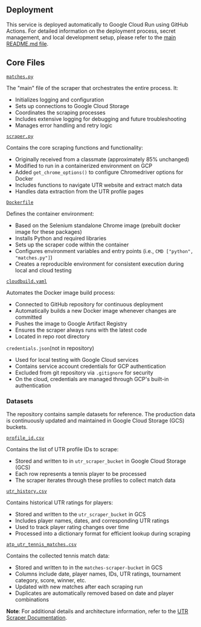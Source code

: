 ## Deployment

This service is deployed automatically to Google Cloud Run using GitHub Actions. For detailed information on the deployment process, secret management, and local development setup, please refer to the [main README.md file](../../README.md#deployment).

## Core Files

[`matches.py`](https://github.com/dom-schulz/utr-tennis-match-predictor/blob/main/automated-matches-scraper/matches.py)

The "main" file of the scraper that orchestrates the entire process. It:
- Initializes logging and configuration
- Sets up connections to Google Cloud Storage
- Coordinates the scraping processes
- Includes extensive logging for debugging and future troubleshooting
- Manages error handling and retry logic

[`scraper.py`](https://github.com/dom-schulz/utr-tennis-match-predictor/blob/main/automated-matches-scraper/scraper.py)

Contains the core scraping functions and functionality:
- Originally received from a classmate (approximately 85% unchanged)
- Modified to run in a containerized environment on GCP
- Added `get_chrome_options()` to configure Chromedriver options for Docker
- Includes functions to navigate UTR website and extract match data
- Handles data extraction from the UTR profile pages

[`Dockerfile`](https://github.com/dom-schulz/utr-tennis-match-predictor/blob/main/automated-utr-scraper/Dockerfile)

Defines the container environment:
- Based on the Selenium standalone Chrome image (prebuilt docker image for these packages)
- Installs Python and required libraries
- Sets up the scraper code within the container
- Configures environment variables and entry points (i.e., `CMD ["python", "matches.py"]`)
- Creates a reproducible environment for consistent execution during local and cloud testing

[`cloudbuild.yaml`](https://github.com/dom-schulz/utr-tennis-match-predictor/blob/main/automated-utr-scraper/cloudbuild.yaml)

Automates the Docker image build process:
- Connected to GitHub repository for continuous deployment
- Automatically builds a new Docker image whenever changes are committed
- Pushes the image to Google Artifact Registry
- Ensures the scraper always runs with the latest code
- Located in repo root directory

`credentials.json`(not in repository)
- Used for local testing with Google Cloud services
- Contains service account credentials for GCP authentication
- Excluded from git repository via `.gitignore` for security
- On the cloud, credentials are managed through GCP's built-in authentication

### Datasets

The repository contains sample datasets for reference. The production data is continuously updated and maintained in Google Cloud Storage (GCS) buckets.

[`profile_id.csv`](https://github.com/dom-schulz/utr-tennis-match-predictor/blob/main/automated-matches-scraper/profile_id.csv)

Contains the list of UTR profile IDs to scrape:
- Stored and written to in `utr_scraper_bucket` in Google Cloud Storage (GCS)
- Each row represents a tennis player to be processed
- The scraper iterates through these profiles to collect match data

[`utr_history.csv`](https://github.com/dom-schulz/utr-tennis-match-predictor/blob/main/automated-matches-scraper/utr_history.csv)

Contains historical UTR ratings for players:
- Stored and written to the `utr_scraper_bucket` in GCS
- Includes player names, dates, and corresponding UTR ratings
- Used to track player rating changes over time
- Processed into a dictionary format for efficient lookup during scraping

[`atp_utr_tennis_matches.csv`](https://github.com/dom-schulz/utr-tennis-match-predictor/blob/main/automated-matches-scraper/atp_utr_tennis_matches.csv)

Contains the collected tennis match data:
- Stored and written to in the `matches-scraper-bucket` in GCS
- Columns include date, player names, IDs, UTR ratings, tournament category, score, winner, etc.
- Updated with new matches after each scraping run
- Duplicates are automatically removed based on date and player combinations

**Note**: For additional details and architecture information, refer to the [UTR Scraper Documentation](https://github.com/dom-schulz/utr-tennis-match-predictor/blob/main/automated-utr-scraper/README.md).
